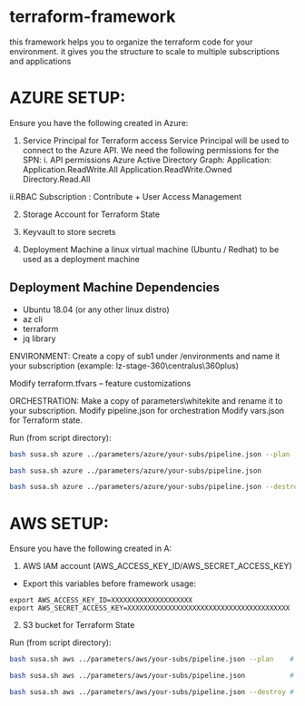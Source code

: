 # terraform-framework
this framework helps you to organize the terraform code for your environment. it gives you the structure to scale to multiple subscriptions and applications

# AZURE SETUP:

Ensure you have the following created in Azure:
1. Service Principal for Terraform access
Service Principal will be used to connect to the Azure API. We need the following permissions for the SPN:
  i. API permissions
      Azure Active Directory Graph:
        Application:
          Application.ReadWrite.All
          Application.ReadWrite.Owned
          Directory.Read.All

  ii.RBAC Subscription : Contribute + User Access Management

2. Storage Account for Terraform State

3. Keyvault to store secrets

4. Deployment Machine
a linux virtual machine (Ubuntu / Redhat) to be used as a deployment machine

## Deployment Machine Dependencies
 - Ubuntu 18.04 (or any other linux distro)
 - az cli
 - terraform
 - jq library


ENVIRONMENT:  Create a copy of sub1 under /environments and name it your subscription (example:  lz-stage-360\centralus\360plus)

Modify terraform.tfvars – feature customizations


ORCHESTRATION:  Make a copy of parameters\whitekite and rename it to your subscription.
Modify pipeline.json for orchestration
Modify vars.json for Terraform state.


Run (from script directory):
```bash
bash susa.sh azure ../parameters/azure/your-subs/pipeline.json --plan    # for plan

bash susa.sh azure ../parameters/azure/your-subs/pipeline.json           # for apply

bash susa.sh azure ../parameters/azure/your-subs/pipeline.json --destroy # for destroy
```

# AWS SETUP:

Ensure you have the following created in A:
1. AWS IAM account (AWS_ACCESS_KEY_ID/AWS_SECRET_ACCESS_KEY)
  - Export this variables before framework usage:
```
export AWS_ACCESS_KEY_ID=XXXXXXXXXXXXXXXXXXXX
export AWS_SECRET_ACCESS_KEY=XXXXXXXXXXXXXXXXXXXXXXXXXXXXXXXXXXXXXXXX
```

2. S3 bucket for Terraform State

Run (from script directory):
```bash
bash susa.sh aws ../parameters/aws/your-subs/pipeline.json --plan    # for plan

bash susa.sh aws ../parameters/aws/your-subs/pipeline.json           # for apply

bash susa.sh aws ../parameters/aws/your-subs/pipeline.json --destroy # for destroy
```
